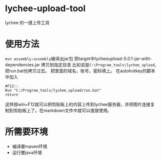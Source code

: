 # lychee-upload-tool
lychee 的一键上传工具

# 使用方法
`mvn assembly:assembly`编译出jar包
把target中lycheeupload-0.0.1-jar-with-dependencies.jar 拷贝到指定目录
比如说是`C:\Program_tools\lychee_upload`,
把run.bat也拷贝过去。
把里面的域名，账号，密码填上。
在autohotkey的脚本中加入
```
#F12::
Run "C:/Program_tools/lychee_upload/run.bat"
return
```

这样按win+F12就可以把剪贴板上的内容上传到lychee服务器，并把图片连接复制到剪贴板上了。在markdown文件中就可以直接使用。

# 所需要环境

* 编译要maven环境
* 运行要java环境